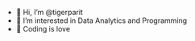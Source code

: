 - 👋 Hi, I’m @tigerparit
- 👀 I’m interested in Data Analytics and Programming
- 🌱 Coding is love

<!---
tigerparit/tigerparit is a ✨ special ✨ repository because its `README.md` (this file) appears on your GitHub profile.
You can click the Preview link to take a look at your changes.
--->
